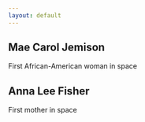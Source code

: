 ```yaml
---
layout: default
---
```


<body>
    <div class="timeline">
        <div class="container left">
            <div class="content">
          <h2>Mae Carol Jemison</h2>
        <a herf=https://images.nasa.gov/details-S92-40463.html>
          <P>First African-American woman in space</P>
        </div>
    </div>
    <div class="container right">
        <div class="content">
            <h2>Anna Lee Fisher</h2>
            <a herf=https://images.nasa.gov/details-S85-34358>
            <p>First mother in space</p>
        </div>
    </div>
</div>
</body>